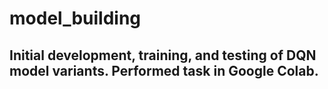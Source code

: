 # model_building

## Initial development, training, and testing of DQN model variants. Performed task in Google Colab.


